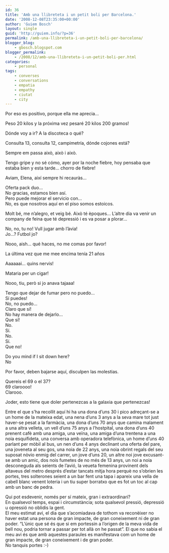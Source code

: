 ```yaml
---
id: 36
title: 'Amb una llibreteta i un petit boli per Barcelona.'
date: '2008-12-08T23:35:00+00:00'
author: 'Guiem Bosch'
layout: single
guid: 'http://guiem.info/?p=36'
permalink: /amb-una-llibreteta-i-un-petit-boli-per-barcelona/
blogger_blog:
    - gbosch.blogspot.com
blogger_permalink:
    - /2008/12/amb-una-llibreteta-i-un-petit-boli-per.html
categories:
    - personal
tags:
    - converses
    - conversations
    - empatia
    - empathy
    - ciutat
    - city
---
```


Por eso es positivo, porque ella me aprecia…

Peso 20 kilos y la próxima vez pesaré 20 kilos 200 gramos!

Dónde voy a ir? A la discoteca o qué?

Consulta 13, consulta 12, campimetría, dónde cojones está?

Sempre em passa això, això i això.

Tengo gripe y no sé cómo, ayer por la noche fiebre, hoy pensaba que estaba bien y esta tarde… chorro de fiebre!

Aviam, Elena, així sempre hi recauràs…

Oferta pack duo…  
No gracias, estamos bien así.  
Pero puede mejorar el servicio con…  
No, es que nosotros aquí en el piso somos estoicos.

Molt bé, me n’alegro, et veig bé. Això té èpoques… L’altre dia va venir un company de feina que té depressió i es va posar a plorar…

No, no, tu no! Vull jugar amb l’àvia!  
Jo…? Futbol jo?

Nooo, aish… qué haces, no me comas por favor!

La última vez que me mee encima tenía 21 años

Aaaaaai… quins nervis!

Mataria per un cigar!

Nooo, tiu, però si jo anava tajaaa!

Tengo que dejar de fumar pero no puedo…  
Sí puedes!  
No, no puedo…  
Claro que sí!  
No hay manera de dejarlo…  
Que sí!  
No.  
Sí.  
No.  
Sí.  
Que no!

Do you mind if I sit down here?  
No

Por favor, deben bajarse aquí, disculpen las molestias.

Quereis el 69 o el 37?  
69 claroooo!  
Clarooo.

Joder, esto tiene que doler pertenezcas a la galaxia que pertenezcas!

Entre el que s’ha recollit aquí hi ha una dona d’uns 30 i pico adreçant-se a un home de la mateixa edat, una nena d’uns 3 anys a la seva mare tot just haver-se pesat a la farmàcia, una dona d’uns 70 anys que camina malament a una altra velleta, un vell d’uns 75 anys a l’hostpital, una dona d’uns 40 prenent cafè amb una amiga, una veïna, una amiga d’una trentena a una noia esquifideta, una conversa amb operadora telefònica, un home d’uns 40 parlant per mòbil al bus, un nen d’uns 4 anys declinant una oferta del pare, una joveneta al seu gos, una noia de 22 anys, una noia obrint regals del seu suposat nòvio enmig del carrer, un jove d’uns 20, un altre noi jove excusant-se amb un amic, dos nois fumetes de no més de 13 anys, un noi a noia desconeguda als seients de l’avió, la veueta femenina provinent dels altaveus del metro després d’estar tancats mitja hora perquè no s’obrien les portes, tres solterones seient a un bar fent una tapa i apareix una vella de cabell blanc venent loteria i un tiu super borratxo que es fot un toc al cap amb un banc de pedra.

Qui pot esdevenir, només per sí mateix, gran i extraordinari?  
En qualsevol temps, espai i circumstància; sota qualsevol pressió, depressió u opressió no oblidis la gent.  
El meu estimat avi, el dia que s’acomiadava de tothom va reconèixer no haver estat una persona de gran impacte, de gran coneixement ni de gran poder. “L’únic que sé és que si em portessin a l’origen de la meva vida de bell nou, podria tornar a passar per tot allà on he passat”. El que no sabia el meu avi és que amb aquestes paraules es manifestava com un home de gran impacte, de gran coneixement i de gran poder.  
No tanquis portes :-)
